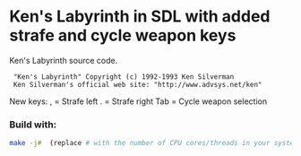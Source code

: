 Ken's Labyrinth in SDL with added strafe and cycle weapon keys
==============================================================

Ken's Labyrinth source code.

	 "Ken's Labyrinth" Copyright (c) 1992-1993 Ken Silverman
	 Ken Silverman's official web site: "http://www.advsys.net/ken"

New keys:
  , = Strafe left
  . = Strafe right
  Tab = Cycle weapon selection

### Build with:
```bash
make -j#  (replace # with the number of CPU cores/threads in your system for faster compiling!)
```

